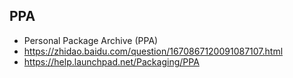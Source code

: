 ## PPA
* Personal Package Archive (PPA)
* https://zhidao.baidu.com/question/1670867120091087107.html
* https://help.launchpad.net/Packaging/PPA
